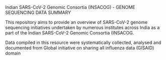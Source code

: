 Indian SARS-CoV-2 Genomic Consortia (INSACOG) - GENOME SEQUENCING DATA SUMMARY

This repository aims to provide an overview of SARS-CoV-2 genome sequencing initiatives undertaken by numerous institutes across India as a part of the Indian SARS-CoV-2 Genomic Consortia (INSACOG. 

Data compiled in this resource were systematically collected, analysed and documented from Global initiative on sharing all influenza data (GISAID) domain 
